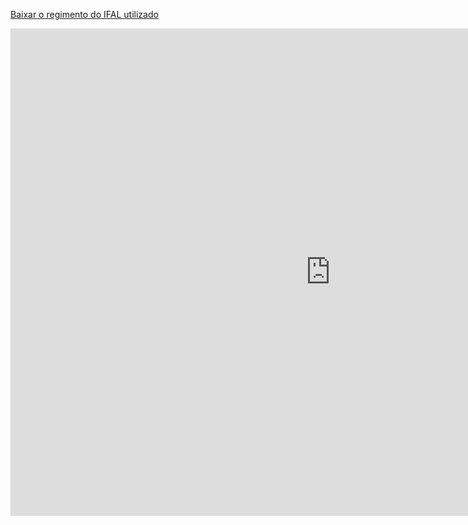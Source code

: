 <p><a href="https://raw.githubusercontent.com/giseldo/ifal/master/regimento.pdf" download>Baixar o regimento do IFAL utilizado</a></p>

<iframe 
	src="https://giseldo-chatbot-ifal-regimento.hf.space"
	frameborder="0"
	width="1024"
	height="780"
></iframe>


